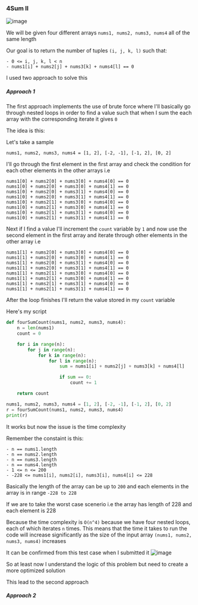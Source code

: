 <h3> 4Sum II </h3>

![image](https://github.com/h4ckyou/h4ckyou.github.io/assets/127159644/d9f8c833-c255-487f-b01f-2b3b4ef28600)

We will be given four different arrays `nums1, nums2, nums3, nums4` all of the same length

Our goal is to return the number of tuples `(i, j, k, l)` such that:

```
- 0 <= i, j, k, l < n
- nums1[i] + nums2[j] + nums3[k] + nums4[l] == 0
```

I used two approach to solve this

##### Approach 1

The first approach implements the use of brute force where I'll basically go through nested loops in order to find a value such that when I sum the each array with the corresponding iterate it gives `0`

The idea is this:

Let's take a sample

```
nums1, nums2, nums3, nums4 = [1, 2], [-2, -1], [-1, 2], [0, 2]
```

I'll go through the first element in the first array and check the condition for each other elements in the other arrays i.e

```
nums1[0] + nums2[0] + nums3[0] + nums4[0] == 0
nums1[0] + nums2[0] + nums3[0] + nums4[1] == 0
nums1[0] + nums2[0] + nums3[1] + nums4[0] == 0
nums1[0] + nums2[0] + nums3[1] + nums4[1] == 0
nums1[0] + nums2[1] + nums3[0] + nums4[0] == 0
nums1[0] + nums2[1] + nums3[0] + nums4[1] == 0
nums1[0] + nums2[1] + nums3[1] + nums4[0] == 0
nums1[0] + nums2[1] + nums3[1] + nums4[1] == 0
```

Next if I find a value I'll increment the `count` variable by `1` and now use the second element in the first array and iterate through other elements in the other array i.e

```
nums1[1] + nums2[0] + nums3[0] + nums4[0] == 0
nums1[1] + nums2[0] + nums3[0] + nums4[1] == 0
nums1[1] + nums2[0] + nums3[1] + nums4[0] == 0
nums1[1] + nums2[0] + nums3[1] + nums4[1] == 0
nums1[1] + nums2[1] + nums3[0] + nums4[0] == 0
nums1[1] + nums2[1] + nums3[0] + nums4[1] == 0
nums1[1] + nums2[1] + nums3[1] + nums4[0] == 0
nums1[1] + nums2[1] + nums3[1] + nums4[1] == 0
```

After the loop finishes I'll return the value stored in my `count` variable

Here's my script

```python
def fourSumCount(nums1, nums2, nums3, nums4):
    n = len(nums1)
    count = 0 

    for i in range(n):
        for j in range(n):
            for k in range(n):
                for l in range(n):
                    sum = nums1[i] + nums2[j] + nums3[k] + nums4[l]

                    if sum == 0:
                        count += 1

    return count

nums1, nums2, nums3, nums4 = [1, 2], [-2, -1], [-1, 2], [0, 2]
r = fourSumCount(nums1, nums2, nums3, nums4)
print(r)
```

It works but now the issue is the time complexity

Remember the constaint is this:

```
- n == nums1.length
- n == nums2.length
- n == nums3.length
- n == nums4.length
- 1 <= n <= 200
- -228 <= nums1[i], nums2[i], nums3[i], nums4[i] <= 228
```

Basically the length of the array can be up to `200` and each elements in the array is in range `-228 to 228`

If we are to take the worst case scenerio i.e the array has length of 228 and each element is 228

Because the time complexity is `O(n^4)` because we have four nested loops, each of which iterates `n` times. This means that the time it takes to run the code will increase significantly as the size of the input array `(nums1, nums2, nums3, nums4)` increases

It can be confirmed from this test case when I submitted it
![image](https://github.com/h4ckyou/h4ckyou.github.io/assets/127159644/29f1150d-f38a-4451-b82b-5b689357e9c6)

So at least now I understand the logic of this problem but need to create a more optimized solution

This lead to the second approach

##### Approach 2



